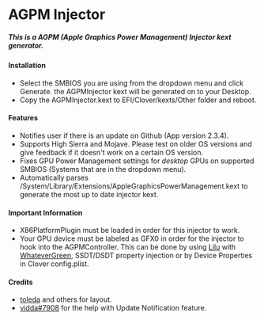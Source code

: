 AGPM Injector
=============
##### This is a AGPM (Apple Graphics Power Management) Injector kext generator.

#### Installation
- Select the SMBIOS you are using from the dropdown menu and click Generate. the AGPMInjector kext will be generated on to your Desktop.
- Copy the AGPMInjector.kext to EFI/Clover/kexts/Other folder and reboot.

#### Features
- Notifies user if there is an update on Github (App version 2.3.4).
- Supports High Sierra and Mojave. Please test on older OS versions and give feedback if it doesn't work on a certain OS version.
- Fixes GPU Power Management settings for *desktop* GPUs on supported SMBIOS (Systems that are in the dropdown menu).
- Automatically parses /System/Library/Extensions/AppleGraphicsPowerManagement.kext to generate the most up to date injector kext.

#### Important Information
- X86PlatformPlugin must be loaded in order for this injector to work.
- Your GPU device must be labeled as GFX0 in order for the injector to hook into the AGPMController. This can be done by using [Lilu](https://github.com/acidanthera/Lilu) with [WhateverGreen](https://github.com/acidanthera/WhateverGreen), SSDT/DSDT property injection or by Device Properties in Clover config.plist.

#### Credits
- [toleda](https://github.com/toleda) and others for layout.
- [vidda#7908](https://discord.gg/fSSmfq) for the help with Update Notification feature.
